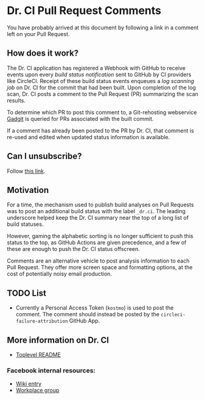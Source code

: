 Dr. CI Pull Request Comments
===============

You have probably arrived at this document by following a link in a comment left on your Pull Request.

## How does it work?

The Dr. CI application has registered a Webhook with GitHub to receive events upon every *build status notification*
sent to GitHub by CI providers like CircleCI.
Receipt of these build status events enqueues a *log scanning job* on Dr. CI for the commit that had been built.
Upon completion of the log scan, Dr. CI posts a comment to the Pull Request (PR) summarizing the scan results.

To determine which PR to post this comment to, a Git-rehosting webservice [Gadgit](http://gadgit.pytorch.org/) is queried
for PRs associated with the built commit.

If a comment has already been posted to the PR by Dr. CI, that comment is re-used and edited when updated status information
is available.

## Can I unsubscribe?

Follow [this link](https://dr.pytorch.org/admin/comments-opt-out.html).

## Motivation

For a time, the mechanism used to publish build analyses on Pull Requests was to post an additional build status with the label `_dr.ci`.
The leading underscore helped keep the Dr. CI summary near the top of a long list of build statuses.

However, gaming the alphabetic sorting is no longer sufficient to push this status to the top, as GitHub Actions are given precedence,
and a few of these are enough to push the Dr. CI status offscreen.

Comments are an alternative vehicle to post analysis information to each Pull Request.  They offer more screen space and formatting options, at
the cost of potentially noisy email production.

## TODO List

* Currently a Personal Access Token (`kostmo`) is used to post the comment.  The comment should instead be posted by the `circleci-failure-attribution` GitHub App.

## More information on Dr. CI

* [Toplevel README](https://github.com/kostmo/circleci-failure-tracker/blob/master/README.md)

### Facebook internal resources:

* [Wiki entry](https://our.internmc.facebook.com/intern/wiki/Dr._CI/)
* [Workplace group](https://fb.workplace.com/groups/488620375234384/)
